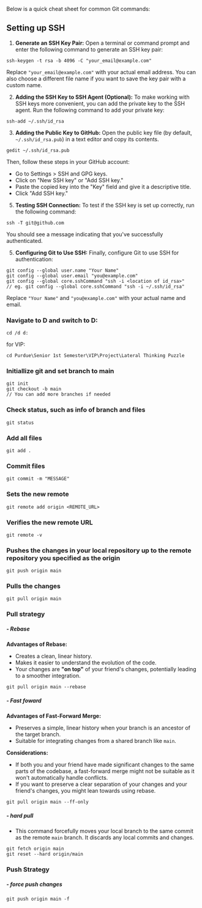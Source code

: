 Below is a quick cheat sheet for common Git commands: 

## Setting up SSH

1. **Generate an SSH Key Pair:** Open a terminal or command prompt and enter the following command to generate an SSH key pair:
```
ssh-keygen -t rsa -b 4096 -C "your_email@example.com"
```
 
Replace `"your_email@example.com"` with your actual email address. You can also choose a different file name if you want to save the key pair with a custom name.

2. **Adding the SSH Key to SSH Agent (Optional):** To make working with SSH keys more convenient, you can add the private key to the SSH agent. Run the following command to add your private key:
```
ssh-add ~/.ssh/id_rsa
```

3. **Adding the Public Key to GitHub:** Open the public key file (by default, `~/.ssh/id_rsa.pub`) in a text editor and copy its contents. 
```
gedit ~/.ssh/id_rsa.pub
```

Then, follow these steps in your GitHub account:
- Go to Settings > SSH and GPG keys.
- Click on "New SSH key" or "Add SSH key."
- Paste the copied key into the "Key" field and give it a descriptive title.
- Click "Add SSH key."

5. **Testing SSH Connection:** To test if the SSH key is set up correctly, run the following command:
```
ssh -T git@github.com
```

 You should see a message indicating that you've successfully authenticated.

5. **Configuring Git to Use SSH:** Finally, configure Git to use SSH for authentication:
```
git config --global user.name "Your Name" 
git config --global user.email "you@example.com" 
git config --global core.sshCommand "ssh -i <location of id_rsa>"
// eg. git config --global core.sshCommand "ssh -i ~/.ssh/id_rsa"

```

Replace `"Your Name"` and `"you@example.com"` with your actual name and email.


### Navigate to D and switch to D:
````
cd /d d:
````
for VIP:
```
cd Purdue\Senior 1st Semester\VIP\Project\Lateral Thinking Puzzle
```
### Initiallize git and set branch to main
````
git init 
git checkout -b main
// You can add more branches if needed
````

### Check status, such as info of branch and files
````
git status
````

### Add all files
````
git add .
````

### Commit files
````
git commit -m "MESSAGE"
````

### Sets the new remote
````
git remote add origin <REMOTE_URL>
````

### Verifies the new remote URL
````
git remote -v
````

### Pushes the changes in your local repository up to the remote repository you specified as the origin
````
git push origin main
````

### Pulls the changes
````
git pull origin main
````

### Pull strategy
##### - Rebase
**Advantages of Rebase:**
- Creates a clean, linear history.
- Makes it easier to understand the evolution of the code.
- Your changes are **"on top"** of your friend's changes, potentially leading to a smoother integration.
```
git pull origin main --rebase
```
##### - Fast foward
**Advantages of Fast-Forward Merge:**
- Preserves a simple, linear history when your branch is an ancestor of the target branch.
- Suitable for integrating changes from a shared branch like `main`.

**Considerations:**
- If both you and your friend have made significant changes to the same parts of the codebase, a fast-forward merge might not be suitable as it won't automatically handle conflicts.
- If you want to preserve a clear separation of your changes and your friend's changes, you might lean towards using rebase.
```
git pull origin main --ff-only
```
##### - hard pull
- This command forcefully moves your local branch to the same commit as the remote `main` branch. It discards any local commits and changes.
```
git fetch origin main 
git reset --hard origin/main
```


### Push Strategy
##### - force push changes
```
git push origin main -f
```
